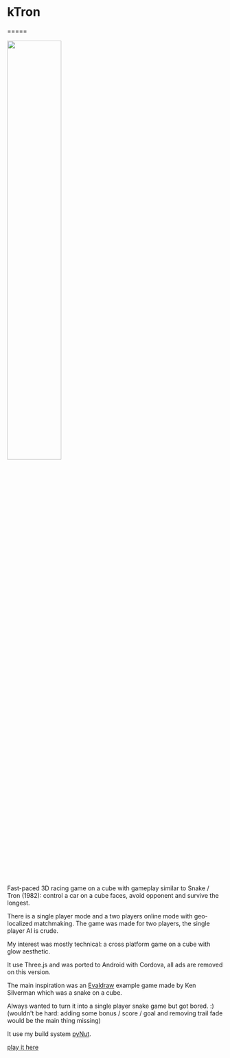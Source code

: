 # kTron
=====

[<img src="https://img.youtube.com/vi/nq9zLgVfQxQ/maxresdefault.jpg" width="50%">](https://youtu.be/nq9zLgVfQxQ)

Fast-paced 3D racing game on a cube with gameplay similar to Snake / Tron (1982): control a car on a cube faces, avoid opponent and survive the longest.

There is a single player mode and a two players online mode with geo-localized matchmaking. The game was made for two players, the single player AI is crude.

My interest was mostly technical: a cross platform game on a cube with glow aesthetic.

It use Three.js and was ported to Android with Cordova, all ads are removed on this version.

The main inspiration was an [Evaldraw](http://advsys.net/ken/download.htm#evaldraw) example game made by Ken Silverman which was a snake on a cube.

Always wanted to turn it into a single player snake game but got bored. :) (wouldn't be hard: adding some bonus / score / goal and removing trail fade would be the main thing missing)

It use my build system [pyNut](https://github.com/grz0zrg/pynut).

[play it here](https://onirom.fr/get/ktron/index.html)